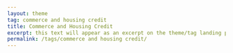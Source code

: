 ```yaml
---
layout: theme
tag: commerce and housing credit
title: Commerce and Housing Credit
excerpt: this text will appear as an excerpt on the theme/tag landing page
permalink: /tags/commerce and housing credit/
---
```

